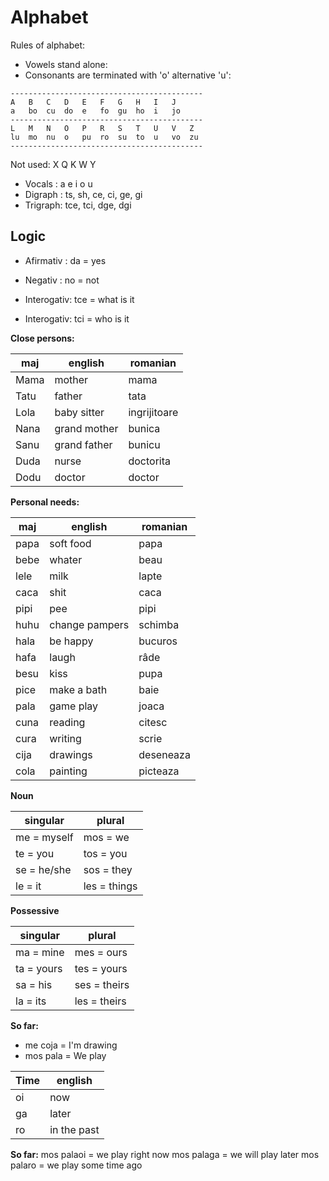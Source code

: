 # Alphabet

Rules of alphabet:

* Vowels stand alone:
* Consonants are terminated with 'o' alternative 'u':

```
-------------------------------------------
A   B   C   D   E   F   G   H   I   J   
a   bo  cu  do  e   fo  gu  ho  i   jo
-------------------------------------------
L   M   N   O   P   R   S   T   U   V   Z
lu  mo  nu  o   pu  ro  su  to  u   vo  zu
-------------------------------------------
```
Not used: X Q K W Y 

* Vocals  : a  e  i  o  u
* Digraph : ts,   sh,   ce,   ci, ge, gi   
* Trigraph: tce,  tci,  dge,  dgi

## Logic

* Afirmativ  : da   = yes
* Negativ    : no   = not

* Interogativ: tce  = what is it
* Interogativ: tci  = who is it

**Close persons:**

maj  | english            | romanian
-----|--------------------|-----------------
Mama | mother             | mama
Tatu | father             | tata
Lola | baby sitter        | ingrijitoare
Nana | grand mother       | bunica
Sanu | grand father       | bunicu
Duda | nurse              | doctorita
Dodu | doctor             | doctor

**Personal needs:**

maj  | english            | romanian
-----|--------------------|-----------------
papa | soft food          | papa
bebe | whater             | beau
lele | milk               | lapte 
caca | shit               | caca
pipi | pee                | pipi
huhu | change pampers     | schimba
hala | be happy           | bucuros
hafa | laugh              | râde
besu | kiss               | pupa
pice | make a bath        | baie
pala | game play          | joaca
cuna | reading            | citesc
cura | writing            | scrie
cija | drawings           | deseneaza
cola | painting           | picteaza


**Noun**

singular      | plural
--------------|-----------------------------
me = myself   | mos = we
te = you      | tos = you
se = he/she   | sos = they
le = it       | les = things

**Possessive**

singular   | plural
-----------|--------------------------------
ma = mine  | mes = ours
ta = yours | tes = yours
sa = his   | ses = theirs
la = its   | les = theirs
   
**So far:**

* me  coja  =  I'm drawing
* mos pala  =  We play     

Time       | english
-----------|--------------------------------
oi         | now
ga         | later 
ro         | in the past

**So far:**
mos palaoi = we play right now
mos palaga = we will play later
mos palaro = we play some time ago
